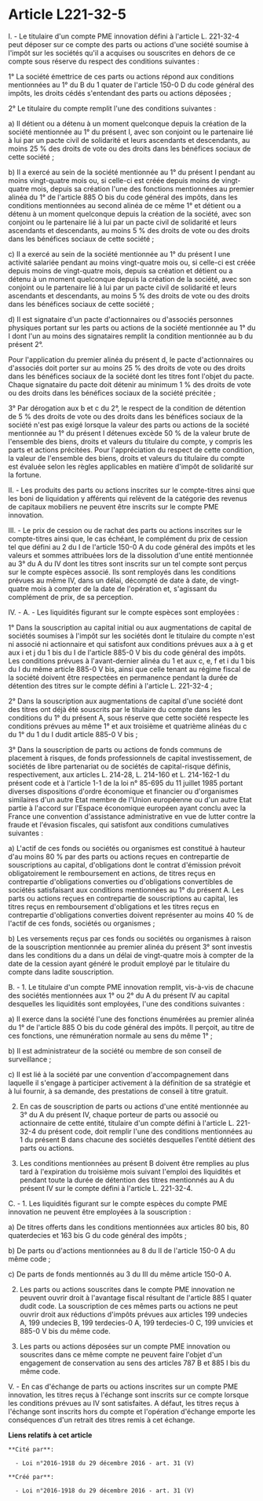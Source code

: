 # Article L221-32-5

I.  -  Le titulaire d'un compte PME innovation défini à l'article L. 221-32-4 peut déposer sur ce compte des parts ou actions
d'une société soumise à l'impôt sur les sociétés qu'il a acquises ou souscrites en dehors de ce compte sous réserve du
respect des conditions suivantes :

1° La société émettrice de ces parts ou actions répond aux conditions mentionnées au 1° du B du 1 quater de l'article 150-0 D
du code général des impôts, les droits cédés s'entendant des parts ou actions déposées ;

2° Le titulaire du compte remplit l'une des conditions suivantes :

a) Il détient ou a détenu à un moment quelconque depuis la création de la société mentionnée au 1° du présent I, avec son
conjoint ou le partenaire lié à lui par un pacte civil de solidarité et leurs ascendants et descendants, au moins 25 % des
droits de vote ou des droits dans les bénéfices sociaux de cette société ;

b) Il a exercé au sein de la société mentionnée au 1° du présent I pendant au moins vingt-quatre mois ou, si celle-ci est
créée depuis moins de vingt-quatre mois, depuis sa création l'une des fonctions mentionnées au premier alinéa du 1° de
l'article 885 O bis du code général des impôts, dans les conditions mentionnées au second alinéa de ce même 1° et détient ou
a détenu à un moment quelconque depuis la création de la société, avec son conjoint ou le partenaire lié à lui par un pacte
civil de solidarité et leurs ascendants et descendants, au moins 5 % des droits de vote ou des droits dans les bénéfices
sociaux de cette société ;

c) Il a exercé au sein de la société mentionnée au 1° du présent I une activité salariée pendant au moins vingt-quatre mois
ou, si celle-ci est créée depuis moins de vingt-quatre mois, depuis sa création et détient ou a détenu à un moment quelconque
depuis la création de la société, avec son conjoint ou le partenaire lié à lui par un pacte civil de solidarité et leurs
ascendants et descendants, au moins 5 % des droits de vote ou des droits dans les bénéfices sociaux de cette société ;

d) Il est signataire d'un pacte d'actionnaires ou d'associés personnes physiques portant sur les parts ou actions de la
société mentionnée au 1° du I dont l'un au moins des signataires remplit la condition mentionnée au b du présent 2°.

Pour l'application du premier alinéa du présent d, le pacte d'actionnaires ou d'associés doit porter sur au moins 25 % des
droits de vote ou des droits dans les bénéfices sociaux de la société dont les titres font l'objet du pacte. Chaque
signataire du pacte doit détenir au minimum 1 % des droits de vote ou des droits dans les bénéfices sociaux de la société
précitée ;

3° Par dérogation aux b et c du 2°, le respect de la condition de détention de 5 % des droits de vote ou des droits dans les
bénéfices sociaux de la société n'est pas exigé lorsque la valeur des parts ou actions de la société mentionnée au 1° du
présent I détenues excède 50 % de la valeur brute de l'ensemble des biens, droits et valeurs du titulaire du compte, y
compris les parts et actions précitées. Pour l'appréciation du respect de cette condition, la valeur de l'ensemble des biens,
droits et valeurs du titulaire du compte est évaluée selon les règles applicables en matière d'impôt de solidarité sur la
fortune.

II.  -  Les produits des parts ou actions inscrites sur le compte-titres ainsi que les boni de liquidation y afférents qui
relèvent de la catégorie des revenus de capitaux mobiliers ne peuvent être inscrits sur le compte PME innovation.

III.  -  Le prix de cession ou de rachat des parts ou actions inscrites sur le compte-titres ainsi que, le cas échéant, le
complément du prix de cession tel que défini au 2 du I de l'article 150-0 A du code général des impôts et les valeurs et
sommes attribuées lors de la dissolution d'une entité mentionnée au 3° du A du IV dont les titres sont inscrits sur un tel
compte sont perçus sur le compte espèces associé. Ils sont remployés dans les conditions prévues au même IV, dans un délai,
décompté de date à date, de vingt-quatre mois à compter de la date de l'opération et, s'agissant du complément de prix, de sa
perception.

IV.  -  A. - Les liquidités figurant sur le compte espèces sont employées :

1° Dans la souscription au capital initial ou aux augmentations de capital de sociétés soumises à l'impôt sur les sociétés
dont le titulaire du compte n'est ni associé ni actionnaire et qui satisfont aux conditions prévues aux a à g et aux i et j
du 1 bis du I de l'article 885-0 V bis du code général des impôts. Les conditions prévues à l'avant-dernier alinéa du 1 et
aux c, e, f et i du 1 bis du I du même article 885-0 V bis, ainsi que celle tenant au régime fiscal de la société doivent
être respectées en permanence pendant la durée de détention des titres sur le compte défini à l'article L. 221-32-4 ;

2° Dans la souscription aux augmentations de capital d'une société dont des titres ont déjà été souscrits par le titulaire du
compte dans les conditions du 1° du présent A, sous réserve que cette société respecte les conditions prévues au même 1° et
aux troisième et quatrième alinéas du c du 1° du 1 du I dudit article 885-0 V bis ;

3° Dans la souscription de parts ou actions de fonds communs de placement à risques, de fonds professionnels de capital
investissement, de sociétés de libre partenariat ou de sociétés de capital-risque définis, respectivement, aux articles L.
214-28, L. 214-160 et L. 214-162-1 du présent code et à l'article 1-1 de la loi n° 85-695 du 11 juillet 1985 portant diverses
dispositions d'ordre économique et financier ou d'organismes similaires d'un autre Etat membre de l'Union européenne ou d'un
autre Etat partie à l'accord sur l'Espace économique européen ayant conclu avec la France une convention d'assistance
administrative en vue de lutter contre la fraude et l'évasion fiscales, qui satisfont aux conditions cumulatives suivantes :

a) L'actif de ces fonds ou sociétés ou organismes est constitué à hauteur d'au moins 80 % par des parts ou actions reçues en
contrepartie de souscriptions au capital, d'obligations dont le contrat d'émission prévoit obligatoirement le remboursement
en actions, de titres reçus en contrepartie d'obligations converties ou d'obligations convertibles de sociétés satisfaisant
aux conditions mentionnées au 1° du présent A. Les parts ou actions reçues en contrepartie de souscriptions au capital, les
titres reçus en remboursement d'obligations et les titres reçus en contrepartie d'obligations converties doivent représenter
au moins 40 % de l'actif de ces fonds, sociétés ou organismes ;

b) Les versements reçus par ces fonds ou sociétés ou organismes à raison de la souscription mentionnée au premier alinéa du
présent 3° sont investis dans les conditions du a dans un délai de vingt-quatre mois à compter de la date de la cession ayant
généré le produit employé par le titulaire du compte dans ladite souscription.

B.  -  1. Le titulaire d'un compte PME innovation remplit, vis-à-vis de chacune des sociétés mentionnées aux 1° ou 2° du A du
présent IV au capital desquelles les liquidités sont employées, l'une des conditions suivantes :

a) Il exerce dans la société l'une des fonctions énumérées au premier alinéa du 1° de l'article 885 O bis du code général des
impôts. Il perçoit, au titre de ces fonctions, une rémunération normale au sens du même 1° ;

b) Il est administrateur de la société ou membre de son conseil de surveillance ;

c) Il est lié à la société par une convention d'accompagnement dans laquelle il s'engage à participer activement à la
définition de sa stratégie et à lui fournir, à sa demande, des prestations de conseil à titre gratuit.

2. En cas de souscription de parts ou actions d'une entité mentionnée au 3° du A du présent IV, chaque porteur de parts ou
associé ou actionnaire de cette entité, titulaire d'un compte défini à l'article L. 221-32-4 du présent code, doit remplir
l'une des conditions mentionnées au 1 du présent B dans chacune des sociétés desquelles l'entité détient des parts ou
actions.

3. Les conditions mentionnées au présent B doivent être remplies au plus tard à l'expiration du troisième mois suivant
l'emploi des liquidités et pendant toute la durée de détention des titres mentionnés au A du présent IV sur le compte défini
à l'article L. 221-32-4.

C.  -  1. Les liquidités figurant sur le compte espèces du compte PME innovation ne peuvent être employées à la
souscription :

a) De titres offerts dans les conditions mentionnées aux articles 80 bis, 80 quaterdecies et 163 bis G du code général des
impôts ;

b) De parts ou d'actions mentionnées au 8 du II de l'article 150-0 A du même code ;

c) De parts de fonds mentionnés au 3 du III du même article 150-0 A.

2. Les parts ou actions souscrites dans le compte PME innovation ne peuvent ouvrir droit à l'avantage fiscal résultant de
l'article 885 I quater dudit code. La souscription de ces mêmes parts ou actions ne peut ouvrir droit aux réductions d'impôts
prévues aux articles 199 undecies A, 199 undecies B, 199 terdecies-0 A, 199 terdecies-0 C, 199 unvicies et 885-0 V bis du
même code.

3. Les parts ou actions déposées sur un compte PME innovation ou souscrites dans ce même compte ne peuvent faire l'objet d'un
engagement de conservation au sens des articles 787 B et 885 I bis du même code.

V.  -  En cas d'échange de parts ou actions inscrites sur un compte PME innovation, les titres reçus à l'échange sont
inscrits sur ce compte lorsque les conditions prévues au IV sont satisfaites. A défaut, les titres reçus à l'échange sont
inscrits hors du compte et l'opération d'échange emporte les conséquences d'un retrait des titres remis à cet échange.

**Liens relatifs à cet article**

	**Cité par**:

	  - Loi n°2016-1918 du 29 décembre 2016 - art. 31 (V)

	**Créé par**:

	  - Loi n°2016-1918 du 29 décembre 2016 - art. 31 (V)
